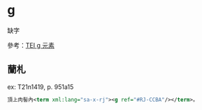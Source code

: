 # g

缺字

參考：[TEI g 元素](http://www.tei-c.org/release/doc/tei-p5-doc/zh-TW/html/ref-g.html)

## 蘭札

ex: T21n1419, p. 951a15

```xml
頂上肉髻內<term xml:lang="sa-x-rj"><g ref="#RJ-CCBA"/></term>。
```
